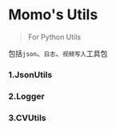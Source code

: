 # Momo's Utils

>   For Python Utils

包括`json`、`日志`、`视频写入`工具包



### 1.JsonUtils





### 2.Logger





### 3.CVUtils



